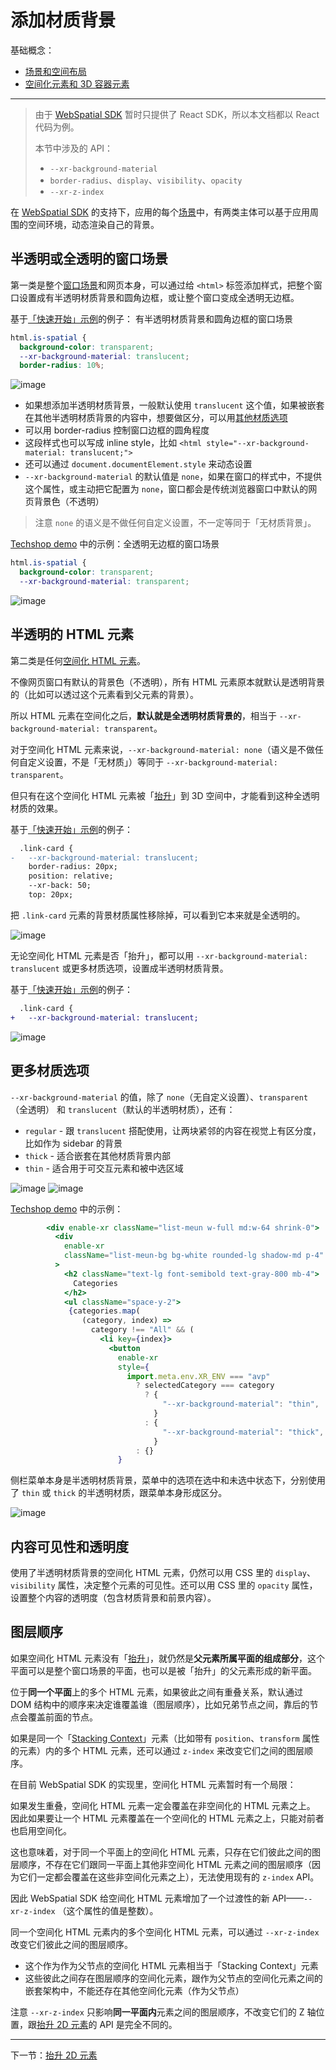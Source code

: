 
# 添加材质背景

基础概念：
- [场景和空间布局](../../core-concepts/scenes-and-spatial-layouts.md)
- [空间化元素和 3D 容器元素](../../core-concepts/spatialized-elements-and-3d-container-elements.md)

---

> 由于 [WebSpatial SDK]() 暂时只提供了 React SDK，所以本文档都以 React 代码为例。
>
> 本节中涉及的 API：
> - `--xr-background-material`
> - `border-radius`、`display`、`visibility`、`opacity`
> - `--xr-z-index`

在 [WebSpatial SDK]() 的支持下，应用的每个[场景]()中，有两类主体可以基于应用周围的空间环境，动态渲染自己的背景。

## 半透明或全透明的窗口场景

第一类是整个[窗口场景]()和网页本身，可以通过给 `<html>` 标签添加样式，把整个窗口设置成有半透明材质背景和圆角边框，或让整个窗口变成全透明无边框。

基于[「快速开始」示例]()的例子： 有半透明材质背景和圆角边框的窗口场景

```css
html.is-spatial {
  background-color: transparent;
  --xr-background-material: translucent;
  border-radius: 10%;
```

![image]()

- 如果想添加半透明材质背景，一般默认使用 `translucent` 这个值，如果被嵌套在其他半透明材质背景的内容中，想要做区分，可以用[其他材质选项]()
- 可以用 border-radius 控制窗口边框的圆角程度
- 这段样式也可以写成 inline style，比如 `<html style="--xr-background-material: translucent;">`
- 还可以通过 `document.documentElement.style` 来动态设置
- `--xr-background-material` 的默认值是 `none`，如果在窗口的样式中，不提供这个属性，或主动把它配置为 `none`，窗口都会是传统浏览器窗口中默认的网页背景色（不透明）
> 注意 `none` 的语义是不做任何自定义设置，不一定等同于「无材质背景」。

[Techshop demo]() 中的示例：全透明无边框的窗口场景

```css
html.is-spatial {
  background-color: transparent;
  --xr-background-material: transparent;
```

![image]()

## 半透明的 HTML 元素

第二类是任何[空间化 HTML 元素]()。

不像网页窗口有默认的背景色（不透明），所有 HTML 元素原本就默认是透明背景的（比如可以透过这个元素看到父元素的背景）。

所以 HTML 元素在空间化之后，**默认就是全透明材质背景的**，相当于 `--xr-background-material: transparent`。

对于空间化 HTML 元素来说，`--xr-background-material: none`（语义是不做任何自定义设置，不是「无材质」）等同于 `--xr-background-material: transparent`。

但只有在这个空间化 HTML 元素被「[抬升]()」到 3D 空间中，才能看到这种全透明材质的效果。

基于[「快速开始」示例]()的例子：

```diff
  .link-card {
-   --xr-background-material: translucent;
    border-radius: 20px;
    position: relative;
    --xr-back: 50;
    top: 20px;
```
把 `.link-card` 元素的背景材质属性移除掉，可以看到它本来就是全透明的。

![image]()

无论空间化 HTML 元素是否「抬升」，都可以用 `--xr-background-material: translucent` 或更多材质选项，设置成半透明材质背景。

基于[「快速开始」示例]()的例子：

```diff
  .link-card {
+   --xr-background-material: translucent;
```

![image]()

## 更多材质选项

`--xr-background-material` 的值，除了 `none`（无自定义设置）、`transparent`（全透明） 和 `translucent`（默认的半透明材质），还有：

- `regular` - 跟 `translucent` 搭配使用，让两块紧邻的内容在视觉上有区分度，比如作为 sidebar 的背景
- `thick` - 适合嵌套在其他材质背景内部
- `thin` - 适合用于可交互元素和被中选区域

![image]()
![image]()

[Techshop demo]() 中的示例：

```jsx {highlight=20-23}
        <div enable-xr className="list-meun w-full md:w-64 shrink-0">
          <div
            enable-xr
            className="list-meun-bg bg-white rounded-lg shadow-md p-4"
          >
            <h2 className="text-lg font-semibold text-gray-800 mb-4">
              Categories
            </h2>
            <ul className="space-y-2">
             {categories.map(
                (category, index) =>
                  category !== "All" && (
                    <li key={index}>
                      <button
                        enable-xr
                        style={
                          import.meta.env.XR_ENV === "avp"
                            ? selectedCategory === category
                              ? {
                                  "--xr-background-material": "thin",
                                }
                              : {
                                  "--xr-background-material": "thick",
                                }
                            : {}
                        }
```

侧栏菜单本身是半透明材质背景，菜单中的选项在选中和未选中状态下，分别使用了 `thin` 或 `thick` 的半透明材质，跟菜单本身形成区分。

![image]()

## 内容可见性和透明度

使用了半透明材质背景的空间化 HTML 元素，仍然可以用 CSS 里的 `display`、`visibility` 属性，决定整个元素的可见性。还可以用 CSS 里的 `opacity` 属性，设置整个内容的透明度（包含材质背景和前景内容）。

## 图层顺序

如果空间化 HTML 元素没有「[抬升]()」，就仍然是**父元素所属平面的组成部分**，这个平面可以是整个窗口场景的平面，也可以是被「抬升」的父元素形成的新平面。

位于**同一个平面**上的多个 HTML 元素，如果彼此之间有重叠关系，默认通过 DOM 结构中的顺序来决定谁覆盖谁（图层顺序），比如兄弟节点之间，靠后的节点会覆盖前面的节点。

如果是同一个「[Stacking Context]()」元素（比如带有 `position`、`transform` 属性的元素）内的多个 HTML 元素，还可以通过 `z-index` 来改变它们之间的图层顺序。

在目前 WebSpatial SDK 的实现里，空间化 HTML 元素暂时有一个局限：

如果发生重叠，空间化 HTML 元素一定会覆盖在非空间化的 HTML 元素之上。
因此如果要让一个 HTML 元素覆盖在一个空间化的 HTML 元素之上，只能对前者也启用空间化。

这也意味着，对于同一个平面上的空间化 HTML 元素，只存在它们彼此之间的图层顺序，不存在它们跟同一平面上其他非空间化 HTML 元素之间的图层顺序（因为它们一定都会覆盖在这些非空间化元素之上），无法使用现有的 `z-index` API。

因此 WebSpatial SDK 给空间化 HTML 元素增加了一个过渡性的新 API——`--xr-z-index` （这个属性的值是整数）。

同一个空间化 HTML 元素内的多个空间化 HTML 元素，可以通过 `--xr-z-index` 改变它们彼此之间的图层顺序。

- 这个作为作为父节点的空间化 HTML 元素相当于「Stacking Context」元素
- 这些彼此之间存在图层顺序的空间化元素，跟作为父节点的空间化元素之间的嵌套架构中，不能还存在其他空间化元素（作为父节点）

注意 `--xr-z-index` 只影响**同一平面内**元素之间的图层顺序，不改变它们的 Z 轴位置，跟[抬升 2D 元素]()的 API 是完全不同的。

---

下一节：[抬升 2D 元素](elevate-2d-elements.md)
